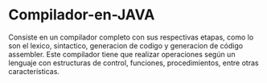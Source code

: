# Compilador-en-JAVA
Consiste en un compilador completo con sus respectivas etapas, como lo son el lexico, sintactico, generacion de codigo y generacion de código assembler. Este compilador tiene que realizar operaciones según un lenguaje con estructuras de control, funciones, procedimientos, entre otras características.
